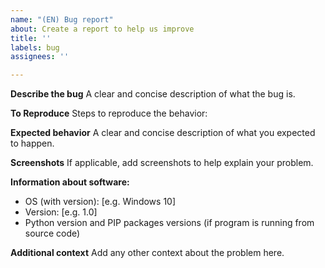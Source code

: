 ```yaml
---
name: "(EN) Bug report"
about: Create a report to help us improve
title: ''
labels: bug
assignees: ''

---
```


**Describe the bug**
A clear and concise description of what the bug is.

**To Reproduce**
Steps to reproduce the behavior:

**Expected behavior**
A clear and concise description of what you expected to happen.

**Screenshots**
If applicable, add screenshots to help explain your problem.

**Information about software:**
 - OS (with version): [e.g. Windows 10]
 - Version: [e.g. 1.0]
 - Python version and PIP packages versions (if program is running from source code)

**Additional context**
Add any other context about the problem here.
